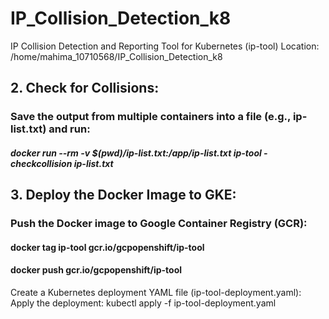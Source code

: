 # IP_Collision_Detection_k8
IP Collision Detection and Reporting Tool for Kubernetes (ip-tool)
Location: /home/mahima_10710568/IP_Collision_Detection_k8




## 2. Check for Collisions:
### Save the output from multiple containers into a file (e.g., ip-list.txt) and run:
##### docker run --rm -v $(pwd)/ip-list.txt:/app/ip-list.txt ip-tool -checkcollision ip-list.txt

## 3. Deploy the Docker Image to GKE:
### Push the Docker image to Google Container Registry (GCR):
#### docker tag ip-tool gcr.io/gcpopenshift/ip-tool
#### docker push gcr.io/gcpopenshift/ip-tool


Create a Kubernetes deployment YAML file (ip-tool-deployment.yaml):
Apply the deployment:
kubectl apply -f ip-tool-deployment.yaml
